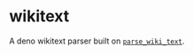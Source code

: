 # wikitext

A deno wikitext parser built on [`parse_wiki_text`](https://crates.io/crates/parse_wiki_text).